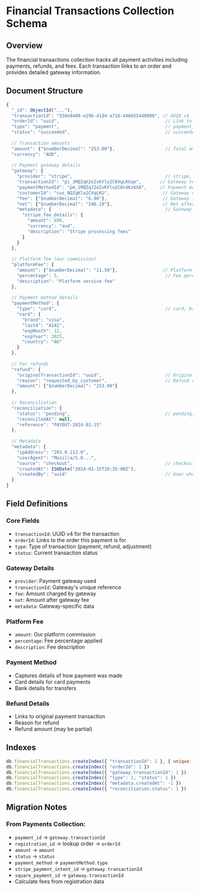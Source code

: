 # Financial Transactions Collection Schema

## Overview
The financial transactions collection tracks all payment activities including payments, refunds, and fees. Each transaction links to an order and provides detailed gateway information.

## Document Structure

```javascript
{
  "_id": ObjectId("..."),
  "transactionId": "550e8400-e29b-41d4-a716-446655440000", // UUID v4
  "orderId": "uuid",                                        // Link to order
  "type": "payment",                                        // payment, refund, adjustment
  "status": "succeeded",                                    // succeeded, pending, failed, cancelled
  
  // Transaction amounts
  "amount": {"$numberDecimal": "253.00"},                   // Total amount
  "currency": "AUD",
  
  // Payment gateway details
  "gateway": {
    "provider": "stripe",                                   // stripe, square, manual
    "transactionId": "pi_3MQZqK2eZvKYlo2C0XqLKGqe",       // Gateway reference
    "paymentMethodId": "pm_1MQZqJ2eZvKYlo2C8n4Kz6X8",     // Payment method
    "customerId": "cus_NQZqKlo2CXqLKG",                    // Gateway customer
    "fee": {"$numberDecimal": "6.90"},                     // Gateway fee
    "net": {"$numberDecimal": "246.10"},                   // Net after fee
    "metadata": {                                           // Gateway-specific data
      "stripe_fee_details": {
        "amount": 690,
        "currency": "aud",
        "description": "Stripe processing fees"
      }
    }
  },
  
  // Platform fee (our commission)
  "platformFee": {
    "amount": {"$numberDecimal": "11.50"},                 // Platform fee amount
    "percentage": 5,                                        // Fee percentage
    "description": "Platform service fee"
  },
  
  // Payment method details
  "paymentMethod": {
    "type": "card",                                         // card, bank_transfer, cash
    "card": {
      "brand": "visa",
      "last4": "4242",
      "expMonth": 12,
      "expYear": 2025,
      "country": "AU"
    }
  },
  
  // For refunds
  "refund": {
    "originalTransactionId": "uuid",                        // Original payment transaction
    "reason": "requested_by_customer",                      // Refund reason
    "amount": {"$numberDecimal": "253.00"}
  },
  
  // Reconciliation
  "reconciliation": {
    "status": "pending",                                    // pending, reconciled, disputed
    "reconciledAt": null,
    "reference": "PAYOUT-2024-01-15"
  },
  
  // Metadata
  "metadata": {
    "ipAddress": "203.0.113.0",
    "userAgent": "Mozilla/5.0...",
    "source": "checkout",                                   // checkout, admin, import
    "createdAt": ISODate("2024-01-15T10:35:00Z"),
    "createdBy": "uuid"                                     // User who processed
  }
}
```

## Field Definitions

### Core Fields
- `transactionId`: UUID v4 for the transaction
- `orderId`: Links to the order this payment is for
- `type`: Type of transaction (payment, refund, adjustment)
- `status`: Current transaction status

### Gateway Details
- `provider`: Payment gateway used
- `transactionId`: Gateway's unique reference
- `fee`: Amount charged by gateway
- `net`: Amount after gateway fee
- `metadata`: Gateway-specific data

### Platform Fee
- `amount`: Our platform commission
- `percentage`: Fee percentage applied
- `description`: Fee description

### Payment Method
- Captures details of how payment was made
- Card details for card payments
- Bank details for transfers

### Refund Details
- Links to original payment transaction
- Reason for refund
- Refund amount (may be partial)

## Indexes
```javascript
db.financialTransactions.createIndex({ "transactionId": 1 }, { unique: true })
db.financialTransactions.createIndex({ "orderId": 1 })
db.financialTransactions.createIndex({ "gateway.transactionId": 1 })
db.financialTransactions.createIndex({ "type": 1, "status": 1 })
db.financialTransactions.createIndex({ "metadata.createdAt": -1 })
db.financialTransactions.createIndex({ "reconciliation.status": 1 })
```

## Migration Notes

### From Payments Collection:
- `payment_id` → `gateway.transactionId`
- `registration_id` → lookup order → `orderId`
- `amount` → `amount`
- `status` → `status`
- `payment_method` → `paymentMethod.type`
- `stripe_payment_intent_id` → `gateway.transactionId`
- `square_payment_id` → `gateway.transactionId`
- Calculate fees from registration data